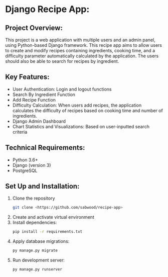 # Django Recipe App:

## Project Overview:
This project is a web application with multiple users and an admin panel, using Python-based Django framework. This recipe app aims to allow users to create and modify recipes containing ingredients, cooking time, and a difficulty parameter automatically calculated by the application. The users should also be able to search for recipes by ingredient.

## Key Features:
 - User Authentication: Login and logout functions
 - Search By Ingredient Function
 - Add Recipe Function
 - Difficulty Calculation: When users add recipes, the application calculates the difficulty of recipes based on cooking time and number of ingredients.
 - Django Admin Dashboard
 - Chart Statistics and Visualizations: Based on user-inputted search criteria

## Technical Requirements:
 - Python 3.6+
 - Django (version 3)
 - PostgreSQL

## Set Up and Installation:
1. Clone the repository
   ```bash
   git clone <https://github.com/sabwood/recipe-app>
   ```
2. Create and activate virtual environment
3. Install dependencies:
   ```bash
   pip install -r requirements.txt
   ```
4. Apply database migrations:
   ```bash
   py manage.py migrate
   ```
5. Run development server:
   ```bash
   py manage.py runserver
   ```
